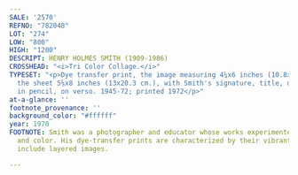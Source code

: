 ```yaml
---
SALE: '2570'
REFNO: "782048"
LOT: "274"
LOW: "800"
HIGH: "1200"
DESCRIPT: HENRY HOLMES SMITH (1909-1986)
CROSSHEAD: "<i>Tri Color Collage.</i>"
TYPESET: "<p>Dye transfer print, the image measuring 4¼x6 inches (10.8x15.2 cm.),
  the sheet 5⅛x8 inches (13x20.3 cm.), with Smith's signature, title, dates, and inscription,
  in pencil, on verso. 1945-72; printed 1972</p>"
at-a-glance: ''
footnote_provenance: ''
background_color: "#ffffff"
year: 1970
FOOTNOTE: Smith was a photographer and educator whose works experimented with light
  and color. His dye-transfer prints are characterized by their vibrant hues and some
  include layered images.

---
```

